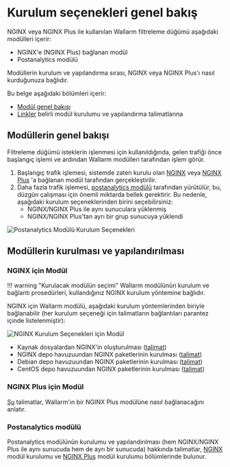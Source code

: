 #   Kurulum seçenekleri genel bakış

[img-postanalytics-options]:    ../images/installation-nginx-overview/postanalytics-options.png
[img-nginx-options]:            ../images/installation-nginx-overview/nginx-options.png

[anchor-mod-overview]:              #modules-overview
[anchor-mod-installation]:          #installing-and-configuring-the-modules
[anchor-mod-inst-nginx]:            #module-for-nginx
[anchor-mod-inst-nginxplus]:        #module-for-nginx-plus
[anchor-mod-inst-postanalytics]:    #postanalytics-module

[link-ig-nginx]:                    ../installation/nginx/dynamic-module.md
[link-ig-nginx-distr]:              ../installation/nginx/dynamic-module-from-distr.md
[link-ig-nginxplus]:                ../installation/nginx-plus.md

<!-- !!!!! TO MOVE -->

NGINX veya NGINX Plus ile kullanılan Wallarm filtreleme düğümü aşağıdaki modülleri içerir:
*   NGINX'e (NGINX Plus) bağlanan modül
*   Postanalytics modülü

Modüllerin kurulum ve yapılandırma sırası, NGINX veya NGINX Plus'ı nasıl kurduğunuza bağlıdır.

Bu belge aşağıdaki bölümleri içerir:

*   [Modül genel bakışı][anchor-mod-overview]
*   [Linkler][anchor-mod-installation] belirli modül kurulumu ve yapılandırma talimatlarına

##  Modüllerin genel bakışı

Filtreleme düğümü isteklerin işlenmesi için kullanıldığında, gelen trafiği önce başlangıç işlemi ve ardından Wallarm modülleri tarafından işlem görür.

1.  Başlangıç trafik işlemesi, sistemde zaten kurulu olan [NGINX][anchor-mod-inst-nginx] veya [NGINX Plus][anchor-mod-inst-nginxplus] 'a bağlanan modül tarafından gerçekleştirilir.
2.  Daha fazla trafik işlemesi, [postanalytics modülü][anchor-mod-inst-postanalytics] tarafından yürütülür, bu, düzgün çalışması için önemli miktarda bellek gerektirir. Bu nedenle, aşağıdaki kurulum seçeneklerinden birini seçebilirsiniz:
    *   NGINX/NGINX Plus ile aynı sunuculara yüklenmiş
    *   NGINX/NGINX Plus'tan ayrı bir grup sunucuya yüklendi

![Postanalytics Modülü Kurulum Seçenekleri][img-postanalytics-options]

##  Modüllerin kurulması ve yapılandırılması

### NGINX için Modül

!!! warning "Kurulacak modülün seçimi"
    Wallarm modülünün kurulum ve bağlantı prosedürleri, kullandığınız NGINX kurulum yöntemine bağlıdır.

NGINX için Wallarm modülü, aşağıdaki kurulum yöntemlerinden biriyle bağlanabilir (her kurulum seçeneği için talimatların bağlantıları parantez içinde listelenmiştir):

![NGINX Kurulum Seçenekleri için Modül][img-nginx-options]

*   Kaynak dosyalardan NGINX'in oluşturulması ([talimat][link-ig-nginx])
*   NGINX depo havuzuundan NGINX paketlerinin kurulması ([talimat][link-ig-nginx])
*   Debian depo havuzuundan NGINX paketlerinin kurulması ([talimat][link-ig-nginx-distr])
*   CentOS depo havuzuundan NGINX paketlerinin kurulması ([talimat][link-ig-nginx-distr])

### NGINX Plus için Modül

[Şu][link-ig-nginxplus] talimatlar, Wallarm'ın bir NGINX Plus modülüne nasıl bağlanacağını anlatır.

### Postanalytics modülü

Postanalytics modülünün kurulumu ve yapılandırılması (hem NGINX/NGINX Plus ile aynı sunucuda hem de ayrı bir sunucuda) hakkında talimatlar, [NGINX][anchor-mod-inst-nginx] modül kurulumu ve [NGINX Plus][anchor-mod-inst-nginxplus] modül kurulumu bölümlerinde bulunur.
